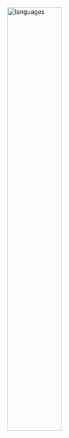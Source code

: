 
<img alt="languages" align="center" width="50%" src="https://github-readme-stats.vercel.app/api/top-langs/?username=Rafa-X&layout=compact&theme=vue-dark&card_width=400&langs_count=20" />

<!--
repo homepage = https://github.com/anuraghazra/github-readme-stats
themes color = https://github.com/anuraghazra/github-readme-stats/blob/master/themes/README.md

-->


<!--
**Rafa-X/Rafa-X** is a ✨ _special_ ✨ repository because its `README.md` (this file) appears on your GitHub profile.

Here are some ideas to get you started:

- 🔭 I’m currently working on ...
- 🌱 I’m currently learning ...
- 👯 I’m looking to collaborate on ...
- 🤔 I’m looking for help with ...
- 💬 Ask me about ...
- 📫 How to reach me: ...
- 😄 Pronouns: ...
- ⚡ Fun fact: ...
-->
